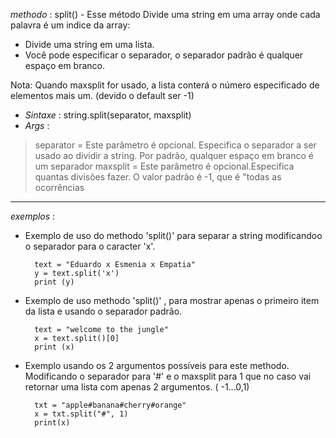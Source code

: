 *methodo* : split() - Esse método Divide uma string em uma array onde cada palavra é um indice da array:

- Divide uma string em uma lista.
- Você pode especificar o separador, o separador padrão é qualquer espaço em branco.

Nota: Quando maxsplit for usado, a lista conterá o número especificado de elementos mais um. (devido o default ser -1)


- _Sintaxe_ : string.split(separator, maxsplit)
- _Args_ : 

> separator = Este parâmetro é opcional. Especifica o separador a ser usado ao dividir a string. Por padrão, qualquer espaço em branco é um separador
> maxsplit = Este parâmetro é opcional.Especifica quantas divisões fazer. O valor padrão é -1, que é "todas as ocorrências


---

_exemplos_ :


- Exemplo de uso do methodo 'split()' para separar a string modificandoo o separador para o caracter 'x'.


		text = "Eduardo x Esmenia x Empatia"
		y = text.split('x')
		print (y)



- Exemplo de uso methodo 'split()' , para mostrar apenas o primeiro item da lista e usando o separador padrão.

		text = "welcome to the jungle"
		x = text.split()[0]
		print (x)


- Exemplo usando os 2 argumentos possíveis para este methodo. Modificando o separador para '#' e o maxsplit para 1 que no caso vai retornar uma lista com apenas 2 argumentos. ( -1...0,1)


		txt = "apple#banana#cherry#orange"
		x = txt.split("#", 1)
		print(x)


